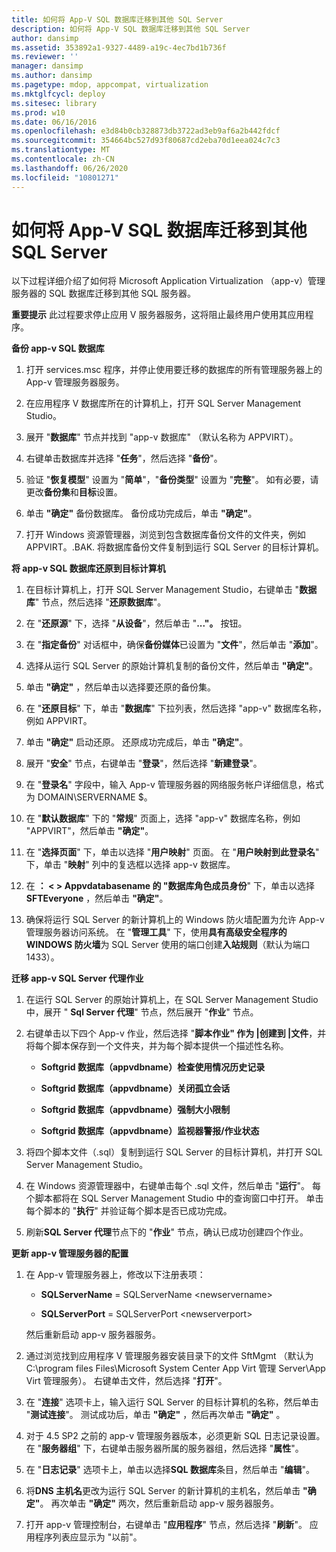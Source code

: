 ```yaml
---
title: 如何将 App-V SQL 数据库迁移到其他 SQL Server
description: 如何将 App-V SQL 数据库迁移到其他 SQL Server
author: dansimp
ms.assetid: 353892a1-9327-4489-a19c-4ec7bd1b736f
ms.reviewer: ''
manager: dansimp
ms.author: dansimp
ms.pagetype: mdop, appcompat, virtualization
ms.mktglfcycl: deploy
ms.sitesec: library
ms.prod: w10
ms.date: 06/16/2016
ms.openlocfilehash: e3d84b0cb328873db3722ad3eb9af6a2b442fdcf
ms.sourcegitcommit: 354664bc527d93f80687cd2eba70d1eea024c7c3
ms.translationtype: MT
ms.contentlocale: zh-CN
ms.lasthandoff: 06/26/2020
ms.locfileid: "10801271"
---
```

# 如何将 App-V SQL 数据库迁移到其他 SQL Server


以下过程详细介绍了如何将 Microsoft Application Virtualization （app-v）管理服务器的 SQL 数据库迁移到其他 SQL 服务器。

**重要提示** 此过程要求停止应用 V 服务器服务，这将阻止最终用户使用其应用程序。

 

**备份 app-v SQL 数据库**

1.  打开 services.msc 程序，并停止使用要迁移的数据库的所有管理服务器上的 App-v 管理服务器服务。

2.  在应用程序 V 数据库所在的计算机上，打开 SQL Server Management Studio。

3.  展开 "**数据库**" 节点并找到 "app-v 数据库" （默认名称为 APPVIRT）。

4.  右键单击数据库并选择 "**任务**"，然后选择 "**备份**"。

5.  验证 "**恢复模型**" 设置为 "**简单**"，"**备份类型**" 设置为 "**完整**"。 如有必要，请更改**备份集**和**目标**设置。

6.  单击 **"确定"** 备份数据库。 备份成功完成后，单击 **"确定"**。

7.  打开 Windows 资源管理器，浏览到包含数据库备份文件的文件夹，例如 APPVIRT。.BAK. 将数据库备份文件复制到运行 SQL Server 的目标计算机。

**将 app-v SQL 数据库还原到目标计算机**

1.  在目标计算机上，打开 SQL Server Management Studio，右键单击 "**数据库**" 节点，然后选择 "**还原数据库**"。

2.  在 "**还原源**" 下，选择 "**从设备**"，然后单击 "**..."。** 按钮。

3.  在 "**指定备份**" 对话框中，确保**备份媒体**已设置为 "**文件**"，然后单击 "**添加**"。

4.  选择从运行 SQL Server 的原始计算机复制的备份文件，然后单击 **"确定"**。

5.  单击 **"确定"** ，然后单击以选择要还原的备份集。

6.  在 "**还原目标**" 下，单击 "**数据库**" 下拉列表，然后选择 "app-v" 数据库名称，例如 APPVIRT。

7.  单击 **"确定"** 启动还原。 还原成功完成后，单击 **"确定"**。

8.  展开 "**安全**" 节点，右键单击 "**登录**"，然后选择 "**新建登录**"。

9.  在 "**登录名**" 字段中，输入 App-v 管理服务器的网络服务帐户详细信息，格式为 DOMAIN\\SERVERNAME $。

10. 在 "**默认数据库**" 下的 "**常规**" 页面上，选择 "app-v" 数据库名称，例如 "APPVIRT"，然后单击 **"确定"**。

11. 在 "**选择页面**" 下，单击以选择 "**用户映射**" 页面。 在 "**用户映射到此登录名**" 下，单击 "**映射**" 列中的复选框以选择 app-v 数据库。

12. 在 **： &lt; &gt; Appvdatabasename 的 "数据库角色成员身份**" 下，单击以选择**SFTEveryone** ，然后单击 **"确定"**。

13. 确保将运行 SQL Server 的新计算机上的 Windows 防火墙配置为允许 App-v 管理服务器访问系统。 在 "**管理工具**" 下，使用**具有高级安全程序的 WINDOWS 防火墙**为 SQL Server 使用的端口创建**入站规则**（默认为端口1433）。

**迁移 app-v SQL Server 代理作业**

1.  在运行 SQL Server 的原始计算机上，在 SQL Server Management Studio 中，展开 " **Sql Server 代理**" 节点，然后展开 "**作业**" 节点。

2.  右键单击以下四个 App-v 作业，然后选择 "**脚本作业" 作为 |创建到 |文件**，并将每个脚本保存到一个文件夹，并为每个脚本提供一个描述性名称。

    -   **Softgrid 数据库（appvdbname）检查使用情况历史记录**

    -   **Softgrid 数据库（appvdbname）关闭孤立会话**

    -   **Softgrid 数据库（appvdbname）强制大小限制**

    -   **Softgrid 数据库（appvdbname）监视器警报/作业状态**

3.  将四个脚本文件（.sql）复制到运行 SQL Server 的目标计算机，并打开 SQL Server Management Studio。

4.  在 Windows 资源管理器中，右键单击每个 .sql 文件，然后单击 "**运行**"。 每个脚本都将在 SQL Server Management Studio 中的查询窗口中打开。 单击每个脚本的 "**执行**" 并验证每个脚本是否已成功完成。

5.  刷新**SQL Server 代理**节点下的 "**作业**" 节点，确认已成功创建四个作业。

**更新 app-v 管理服务器的配置**

1.  在 App-v 管理服务器上，修改以下注册表项：

    -   **SQLServerName**  =  SQLServerName &lt;newservername&gt;

    -   **SQLServerPort**  =  SQLServerPort &lt;newserverport&gt;

    然后重新启动 app-v 服务器服务。

2.  通过浏览找到应用程序 V 管理服务器安装目录下的文件 SftMgmt （默认为 C:\\program files Files\\Microsoft System Center App Virt 管理 Server\\App Virt 管理服务）。 右键单击文件，然后选择 "**打开**"。

3.  在 "**连接**" 选项卡上，输入运行 SQL Server 的目标计算机的名称，然后单击 "**测试连接**"。 测试成功后，单击 **"确定"** ，然后再次单击 **"确定"** 。

4.  对于 4.5 SP2 之前的 app-v 管理服务器版本，必须更新 SQL 日志记录设置。 在 "**服务器组**" 下，右键单击服务器所属的服务器组，然后选择 "**属性**"。

5.  在 "**日志记录**" 选项卡上，单击以选择**SQL 数据库**条目，然后单击 "**编辑**"。

6.  将**DNS 主机名**更改为运行 SQL Server 的新计算机的主机名，然后单击 **"确定"**。 再次单击 **"确定"** 两次，然后重新启动 app-v 服务器服务。

7.  打开 app-v 管理控制台，右键单击 "**应用程序**" 节点，然后选择 "**刷新**"。 应用程序列表应显示为 "以前"。

 

 





